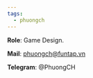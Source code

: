 ```yaml
---
tags:
  - phuongch
---
```

**Role**: Game Design.

**Mail**: phuongch@funtap.vn

**Telegram**: @PhuongCH

